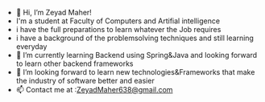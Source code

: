 - 👋 Hi, I’m Zeyad Maher!
- I'm a student at Faculty of Computers and Artifial intelligence
- i have the full preparations to learn whatever the Job requires
- i have a background of the problemsolving techniques and still learning everyday 
- 🌱 I’m currently learning Backend using Spring&Java  and looking forward to learn other backend frameworks 
- 💞️ I’m looking forward to learn new technologies&Frameworks that make the industry of software better and easier  
- 📫 Contact me at :ZeyadMaher638@gmail.com

<!---
ZeyadMaher/ZeyadMaher is a ✨ special ✨ repository because its `README.md` (this file) appears on your GitHub profile.
You can click the Preview link to take a look at your changes.
--->

